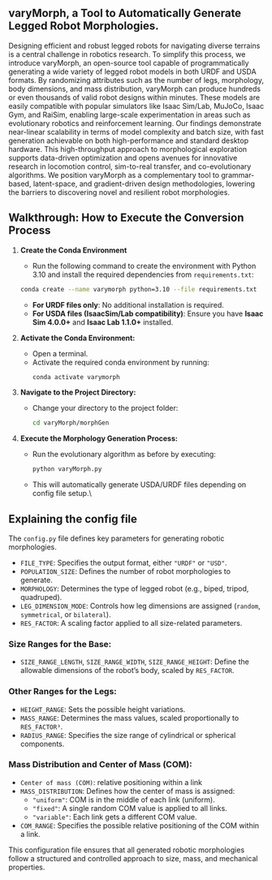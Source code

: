 ## varyMorph, a Tool to Automatically Generate Legged Robot Morphologies.
Designing efficient and robust legged robots for navigating diverse terrains is a central challenge in robotics research. To simplify this process, we introduce varyMorph, an open-source tool capable of programmatically generating a wide variety of legged robot models in both URDF and USDA formats. By randomizing attributes such as the number of legs, morphology, body dimensions, and mass distribution, varyMorph can produce hundreds or even thousands of valid robot designs within minutes. These models are easily compatible with popular simulators like Isaac Sim/Lab, MuJoCo, Isaac Gym, and RaiSim, enabling large-scale experimentation in areas such as evolutionary robotics and reinforcement learning. Our findings demonstrate near-linear scalability in terms of model complexity and batch size, with fast generation achievable on both high-performance and standard desktop hardware. This high-throughput approach to morphological exploration supports data-driven optimization and opens avenues for innovative research in locomotion control, sim-to-real transfer, and co-evolutionary algorithms. We position varyMorph as a complementary tool to grammar-based, latent-space, and gradient-driven design methodologies, lowering the barriers to discovering novel and resilient robot morphologies.

## Walkthrough: How to Execute the Conversion Process

1. **Create the Conda Environment**
   - Run the following command to create the environment with Python 3.10 and install the required dependencies from `requirements.txt`:
   ```bash
   conda create --name varymorph python=3.10 --file requirements.txt
   ```
   - **For URDF files only**: No additional installation is required.
   - **For USDA files (IsaacSim/Lab compatibility)**: Ensure you have **Isaac Sim 4.0.0+** and **Isaac Lab 1.1.0+** installed.

2. **Activate the Conda Environment:**
   - Open a terminal.
   - Activate the required conda environment by running:
     ```bash
     conda activate varymorph
     ```

3. **Navigate to the Project Directory:**
   - Change your directory to the project folder:
     ```bash
     cd varyMorph/morphGen
     ```

4. **Execute the Morphology Generation Process:**
   - Run the evolutionary algorithm as before by executing:
     ```bash
     python varyMorph.py
     ```
   - This will automatically generate USDA/URDF files depending on config file setup.\


## Explaining the config file
The `config.py` file defines key parameters for generating robotic morphologies.

- `FILE_TYPE`: Specifies the output format, either `"URDF"` or `"USD"`.
- `POPULATION_SIZE`: Defines the number of robot morphologies to generate.
- `MORPHOLOGY`: Determines the type of legged robot (e.g., biped, tripod, quadruped).
- `LEG_DIMENSION_MODE`: Controls how leg dimensions are assigned (`random`, `symmetrical`, or `bilateral`).
- `RES_FACTOR`: A scaling factor applied to all size-related parameters.

### Size Ranges for the Base:
- `SIZE_RANGE_LENGTH`, `SIZE_RANGE_WIDTH`, `SIZE_RANGE_HEIGHT`: Define the allowable dimensions of the robot’s body, scaled by `RES_FACTOR`.

### Other Ranges for the Legs:
- `HEIGHT_RANGE`: Sets the possible height variations.
- `MASS_RANGE`: Determines the mass values, scaled proportionally to `RES_FACTOR³`.
- `RADIUS_RANGE`: Specifies the size range of cylindrical or spherical components.

### Mass Distribution and Center of Mass (COM):
-  `Center of mass (COM)`: relative positioning within a link
- `MASS_DISTRIBUTION`: Defines how the center of mass is assigned:
  - `"uniform"`: COM is in the middle of each link (uniform).
  - `"fixed"`: A single random COM value is applied to all links.
  - `"variable"`: Each link gets a different COM value.
- `COM_RANGE`: Specifies the possible relative positioning of the COM within a link.

This configuration file ensures that all generated robotic morphologies follow a structured and controlled approach to size, mass, and mechanical properties.
